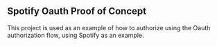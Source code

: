 ## Spotify Oauth Proof of Concept

This project is used as an example of how to authorize using the Oauth authorization flow, using Spotify as an example.
